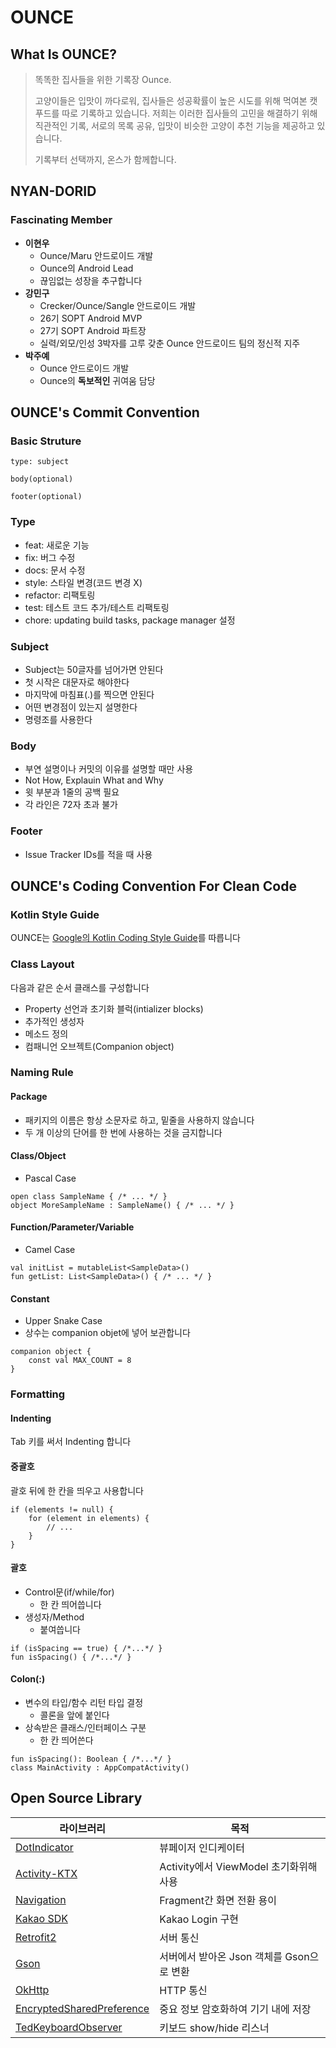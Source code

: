 # OUNCE

## What Is OUNCE?
> 똑똑한 집사들을 위한 기록장 Ounce.
>
> 고양이들은 입맛이 까다로워, 집사들은 성공확률이 높은 시도를 위해 먹여본 캣푸드를 따로 기록하고 있습니다.
> 저희는 이러한 집사들의 고민을 해결하기 위해 직관적인 기록, 서로의 목록 공유, 입맛이 비슷한 고양이 추천 기능을 제공하고 있습니다.
>
> 기록부터 선택까지, 온스가 함께합니다.

## NYAN-DORID
### Fascinating Member
- **이현우**
    - Ounce/Maru 안드로이드 개발
    - Ounce의 Android Lead
    - 끊임없는 성장을 추구합니다
- **강민구**
    - Crecker/Ounce/Sangle 안드로이드 개발
    - 26기 SOPT Android MVP
    - 27기 SOPT Android 파트장
    - 실력/외모/인성 3박자를 고루 갖춘 Ounce 안드로이드 팀의 정신적 지주
- **박주예**
    - Ounce 안드로이드 개발
    - Ounce의 **독보적인** 귀여움 담당

## OUNCE's Commit Convention
### Basic Struture
```
type: subject

body(optional)

footer(optional)
```

### Type
- feat: 새로운 기능
- fix: 버그 수정
- docs: 문서 수정
- style: 스타일 변경(코드 변경 X)
- refactor: 리팩토링
- test: 테스트 코드 추가/테스트 리팩토링
- chore: updating build tasks, package manager 설정

### Subject
- Subject는 50글자를 넘어가면 안된다
- 첫 시작은 대문자로 해야한다
- 마지막에 마침표(.)를 찍으면 안된다
- 어떤 변경점이 있는지 설명한다
- 명령조를 사용한다

### Body
- 부연 설명이나 커밋의 이유를 설명할 때만 사용
- Not How, Explauin What and Why
- 윗 부분과 1줄의 공백 필요
- 각 라인은 72자 초과 불가

### Footer
- Issue Tracker IDs를 적을 때 사용

## OUNCE's Coding Convention For Clean Code
### Kotlin Style Guide
OUNCE는 [Google의 Kotlin Coding Style Guide](https://developer.android.com/kotlin/style-guide)를 따릅니다

### Class Layout
다음과 같은 순서 클래스를 구성합니다
- Property 선언과 초기화 블럭(intializer blocks)
- 추가적인 생성자
- 메소드 정의
- 컴패니언 오브젝트(Companion object)

### Naming Rule
#### Package
- 패키지의 이름은 항상 소문자로 하고, 밑줄을 사용하지 않습니다
- 두 개 이상의 단어를 한 번에 사용하는 것을 금지합니다

#### Class/Object
- Pascal Case
```
open class SampleName { /* ... */ }
object MoreSampleName : SampleName() { /* ... */ }
```

#### Function/Parameter/Variable
- Camel Case
```
val initList = mutableList<SampleData>()
fun getList: List<SampleData>() { /* ... */ }
```
#### Constant
- Upper Snake Case
- 상수는 companion objet에 넣어 보관합니다
```
companion object {
    const val MAX_COUNT = 8
}
```

### Formatting
#### Indenting
Tab 키를 써서 Indenting 합니다

#### 중괄호
괄호 뒤에 한 칸을 띄우고 사용합니다
```
if (elements != null) {
    for (element in elements) {
        // ...
    }
}
```

#### 괄호
- Control문(if/while/for)
    - 한 칸 띄어씁니다
- 생성자/Method
    - 붙여씁니다
```
if (isSpacing == true) { /*...*/ }
fun isSpacing() { /*...*/ }
```

#### Colon(:)
- 변수의 타입/함수 리턴 타입 결정
    - 콜론을 앞에 붙인다
- 상속받은 클래스/인터페이스 구분
    - 한 칸 띄어쓴다
```
fun isSpacing(): Boolean { /*...*/ }
class MainActivity : AppCompatActivity()
```

## Open Source Library

라이브러리                                                                                                                          | 목적
---------------------------------------------------------------------------------------------------------------------------------- | -----------------------------------------------------------------
[DotIndicator](https://github.com/tommybuonomo/dotsindicator?utm_source=android-arsenal.com&utm_medium=referral&utm_campaign=7127) | 뷰페이저 인디케이터
[Activity-KTX](https://developer.android.com/jetpack/androidx/releases/activity)                                                   | Activity에서 ViewModel 초기화위해 사용
[Navigation](https://developer.android.com/jetpack/androidx/releases/navigation)                                                   | Fragment간 화면 전환 용이
[Kakao SDK](https://developers.kakao.com/docs/latest/en/getting-started/sdk-android)                                               | Kakao Login 구현
[Retrofit2](https://github.com/square/retrofit)                                                                                    | 서버 통신
[Gson](https://github.com/google/gson)                                                                                             | 서버에서 받아온 Json 객체를 Gson으로 변환
[OkHttp](https://square.github.io/okhttp/)                                                                                         | HTTP 통신
[EncryptedSharedPreference](https://developer.android.com/jetpack/androidx/releases/security)                                      | 중요 정보 암호화하여 기기 내에 저장
[TedKeyboardObserver](https://github.com/ParkSangGwon/TedKeyboardObserver)                                                         | 키보드 show/hide 리스너
